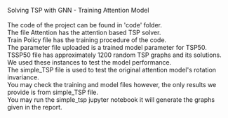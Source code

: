 Solving TSP with GNN - Training  Attention Model\
\
The code of the project can be found in 'code' folder.\
The file Attention has the attention based TSP solver.\
Train Policy file has the training procedure of the code.\
The parameter file uploaded is a trained model parameter for TSP50.\
TSSP50 file has approximately 1200 random TSP graphs and its solutions. We used these instances to test the model performance.\
The simple_TSP file is used to test the original attention model's rotation invariance.\
You may check the training and model files however, the only results we provide is from simple_TSP file.\
You may run the simple_tsp jupyter notebook it will generate the graphs given in the report.
